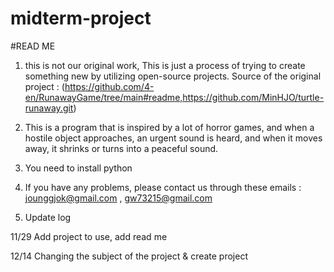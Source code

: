 # midterm-project
#READ ME

1. this is not our original work, This is just a process of trying to create something new by utilizing open-source projects.
Source of the original project : (https://github.com/4-en/RunawayGame/tree/main#readme,https://github.com/MinHJO/turtle-runaway.git)

3. This is a program that is inspired by a lot of horror games, and when a hostile object approaches, an urgent sound is heard, and when it moves away, it shrinks or turns into a peaceful sound.

4. You need to install python

5. If you have any problems, please contact us through these emails :  jounggjok@gmail.com , gw73215@gmail.com

6. Update log


11/29 Add project to use, add read me


12/14 Changing the subject of the project & create project
